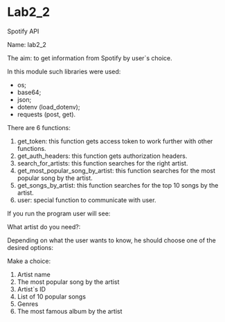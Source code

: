 # Lab2_2
Spotify API

Name: lab2_2

The aim: to get information from Spotify by user`s choice.

In this module such libraries were used:
- os;
- base64;
- json;
- dotenv (load_dotenv);
- requests (post, get).

There are 6 functions:

1) get_token: this function gets access token to work further with other functions.
2) get_auth_headers: this function gets authorization headers.
3) search_for_artists: this function searches for the right artist.
4) get_most_popular_song_by_artist: this function searches for the most popular song by the artist.
5) get_songs_by_artist: this function searches for the top 10 songs by the artist.
6) user: special function to communicate with user.

If you run the program user will see:

What artist do you need?:

Depending on what the user wants to know, he should choose one of the desired options:

Make a choice:
1. Artist name
2. The most popular song by the artist
3. Artist`s ID
4. List of 10 popular songs
5. Genres
6. The most famous album by the artist
